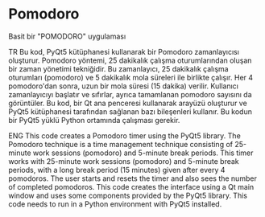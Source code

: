 # Pomodoro
Basit bir "POMODORO" uygulaması

TR
Bu kod, PyQt5 kütüphanesi kullanarak bir Pomodoro zamanlayıcısı oluşturur. Pomodoro yöntemi, 25 dakikalık çalışma oturumlarından oluşan bir zaman yönetimi tekniğidir. Bu zamanlayıcı, 25 dakikalık çalışma oturumları (pomodoro) ve 5 dakikalık mola süreleri ile birlikte çalışır. Her 4 pomodoro'dan sonra, uzun bir mola süresi (15 dakika) verilir. Kullanıcı zamanlayıcıyı başlatır ve sıfırlar, ayrıca tamamlanan pomodoro sayısını da görüntüler. Bu kod, bir Qt ana penceresi kullanarak arayüzü oluşturur ve PyQt5 kütüphanesi tarafından sağlanan bazı bileşenleri kullanır. Bu kodun bir PyQt5 yüklü Python ortamında çalışması gerekir.

ENG
This code creates a Pomodoro timer using the PyQt5 library. The Pomodoro technique is a time management technique consisting of 25-minute work sessions (pomodoro) and 5-minute break periods. This timer works with 25-minute work sessions (pomodoro) and 5-minute break periods, with a long break period (15 minutes) given after every 4 pomodoros. The user starts and resets the timer and also sees the number of completed pomodoros. This code creates the interface using a Qt main window and uses some components provided by the PyQt5 library. This code needs to run in a Python environment with PyQt5 installed.
